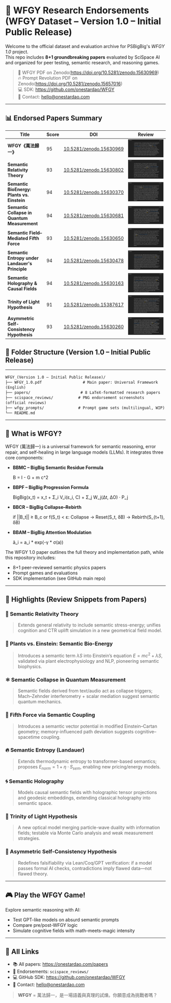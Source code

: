 # 🧠 WFGY Research Endorsements (WFGY Dataset – Version 1.0 – Initial Public Release)

Welcome to the official dataset and evaluation archive for PSBigBig's *WFGY 1.0* project.  
This repo includes **8+1 groundbreaking papers** evaluated by SciSpace AI and organized for peer testing, semantic research, and reasoning games.

> 🧠 WFGY PDF on Zenodo(https://doi.org/10.5281/zenodo.15630969)   
> 🔥 Prompt Revolution PDF on Zenodo(https://doi.org/10.5281/zenodo.15657016)  
> 💻 SDK: https://github.com/onestardao/WFGY  
> 📧 Contact: hello@onestardao.com  

---
## 📊 Endorsed Papers Summary

| Title                                           | Score   | DOI                                                                | Review                                                                           |
| ----------------------------------------------- | ------- | ------------------------------------------------------------------ | -------------------------------------------------------------------------------- |
| **WFGY《萬法歸一》**                                  | 95  | [10.5281/zenodo.15630969](https://doi.org/10.5281/zenodo.15630969) | ![](scispace_reviews/SciSpace_Endorsement_WFGY_PSBigBig_Score95.png)                      |
| **Semantic Relativity Theory**                  | 93    | [10.5281/zenodo.15630802](https://doi.org/10.5281/zenodo.15630802) | ![](scispace_reviews/SciSpace_Endorsement_SemanticRelativity_PSBigBig_Score93.png)        |
| **Semantic BioEnergy: Plants vs. Einstein**     | 94  | [10.5281/zenodo.15630370](https://doi.org/10.5281/zenodo.15630370) | ![](scispace_reviews/SciSpace_Endorsement_SemanticBioEnergy_PSBigBig_Score94.png)         |
| **Semantic Collapse in Quantum Measurement**    | 94    | [10.5281/zenodo.15630681](https://doi.org/10.5281/zenodo.15630681) | ![](scispace_reviews/SciSpace_Endorsement_SemanticCollapse_PSBigBig_Score94.png)          |
| **Semantic Field–Mediated Fifth Force**         | 93  | [10.5281/zenodo.15630650](https://doi.org/10.5281/zenodo.15630650) | ![](scispace_reviews/SciSpace_Endorsement_SemanticFifthForce_PSBigBig_Score93.png)        |
| **Semantic Entropy under Landauer's Principle** | 94  | [10.5281/zenodo.15630478](https://doi.org/10.5281/zenodo.15630478) | ![](scispace_reviews/SciSpace_Endorsement_SemanticEntropy_PSBigBig_Score94.png)           |
| **Semantic Holography & Causal Fields**         | 94  | [10.5281/zenodo.15630163](https://doi.org/10.5281/zenodo.15630163) | ![](scispace_reviews/SciSpace_Endorsement_SemanticHolography_PSBigBig_Score94.png)        |
| **Trinity of Light Hypothesis**                 | 91  | [10.5281/zenodo.15387617](https://doi.org/10.5281/zenodo.15387617) | ![](scispace_reviews/SciSpace_Endorsement_TrinityOfLight_PSBigBig_Score91.png)            |
| **Asymmetric Self-Consistency Hypothesis**      | 93  | [10.5281/zenodo.15630260](https://doi.org/10.5281/zenodo.15630260) | ![](scispace_reviews/SciSpace_Endorsement_AsymmetricSelfConsistency_PSBigBig_Score93.png) |



## 📂 Folder Structure (Version 1.0 – Initial Public Release)

---

```plaintext
WFGY_(Version 1.0 – Initial Public Release)/
├── WFGY_1.0.pdf                  # Main paper: Universal Framework (English)
├── papers/                      # 8 LaTeX-formatted research papers
├── scispace_reviews/           # PNG endorsement screenshots (official reviews)
├── wfgy_prompts/               # Prompt game sets (multilingual, WIP)
└── README.md
```

---

## 📘 What is WFGY?

WFGY (萬法歸一) is a universal framework for semantic reasoning, error repair, and self-healing in large language models (LLMs). It integrates three core components:

- **BBMC – BigBig Semantic Residue Formula**  

  B = I - G + m c^2

* **BBPF – BigBig Progression Formula**

 
  BigBig(x_t) = x_t + Σ_i V_i(ε_i, C) + Σ_j W_j(Δt, ΔO) · P_j


* **BBCR – BigBig Collapse–Rebirth**


  if ||B_t|| ≥ B_c or f(S_t) < ε:
      Collapse → Reset(S_t, δB) → Rebirth(S_{t+1}, δB)


* **BBAM – BigBig Attention Modulation**


  ã_i = a_i * exp(-γ * σ(a))


The WFGY 1.0 paper outlines the full theory and implementation path, while this repository includes:

* 8+1 peer-reviewed semantic physics papers
* Prompt games and evaluations
* SDK implementation (see GitHub main repo)

---

## 🧠 Highlights (Review Snippets from Papers)

### 🎯 Semantic Relativity Theory

> Extends general relativity to include semantic stress-energy; unifies cognition and CTR uplift simulation in a new geometrical field model.

### 🌿 Plants vs. Einstein: Semantic Bio-Energy

> Introduces a semantic term $\lambda S$ into Einstein’s equation $E = mc^2 + \lambda S$, validated via plant electrophysiology and NLP, pioneering semantic biophysics.

### ⚛ Semantic Collapse in Quantum Measurement

> Semantic fields derived from text/audio act as collapse triggers; Mach–Zehnder interferometry + scalar mediation suggest semantic quantum mechanics.

### 🧲 Fifth Force via Semantic Coupling

> Introduces a semantic vector potential in modified Einstein–Cartan geometry; memory-influenced path deviation suggests cognitive–spacetime coupling.

### 🔥 Semantic Entropy (Landauer)

> Extends thermodynamic entropy to transformer-based semantics; proposes $E_{norm} = 1 + \eta \cdot S_{sem}$, enabling new pricing/energy models.

### 🌀 Semantic Holography

> Models causal semantic fields with holographic tensor projections and geodesic embeddings, extending classical holography into semantic space.

### 🌟 Trinity of Light Hypothesis

> A new optical model merging particle-wave duality with information fields; testable via Monte Carlo analysis and weak measurement strategies.
 
### 🤖 Asymmetric Self-Consistency Hypothesis

> Redefines falsifiability via Lean/Coq/GPT verification: if a model passes formal AI checks, contradictions imply flawed data—not flawed theory.
> 
---

## 🎮 Play the WFGY Game!

Explore semantic reasoning with AI:  
- Test GPT-like models on absurd semantic prompts  
- Compare pre/post-WFGY logic  
- Simulate cognitive fields with math-meets-magic intensity

---

## 🔗 All Links

- 📚 All papers: https://onestardao.com/papers  
- 🧪 Endorsements: `scispace_reviews/`  
- 💻 GitHub SDK: https://github.com/onestardao/WFGY  
- 📧 Contact: hello@onestardao.com

> **WFGY** = 萬法歸一，是一場語義與真理的試煉。你願意成為挑戰者嗎？
